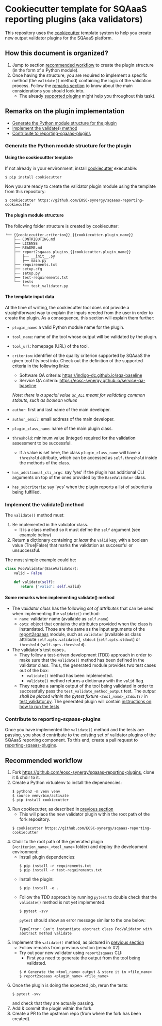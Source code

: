 # Cookiecutter template for SQAaaS reporting plugins (aka validators)

This repository uses the [cookiecutter](https://cookiecutter.readthedocs.io/)
template system to help you create new output validator plugins for the
SQAaaS platform.

## How this document is organized?
1. Jump to section [recommended workflow](#recommended-workflow) to create the
   plugin structure (in the form of a Python module).
2. Once having the structure, you are required to implement a specific method
   (the `validate()` method) containing the logic of the validation process.
   Follow the
   [remarks section](#remarks-on-the-plugin-implementation) to know about the
   main considerations you should look into.
   - The already
   [supported plugins](https://github.com/EOSC-synergy/sqaaas-reporting-plugins)
   might help you throughout this task).

## Remarks on the plugin implementation
* [Generate the Python module structure for the plugin](#generate-the-python-module-structure-for-the-plugin)
* [Implement the validate() method](#implement-the-validate-method)
* [Contribute to reporting-sqaaas-plugins](#contribute-to-reporting-sqaaas-plugins)

### Generate the Python module structure for the plugin
#### Using the cookiecuttter template
If not already in your environment, install
[cookiecutter](https://cookiecutter.readthedocs.io/) executable:
```console
$ pip install cookiecutter
```

Now you are ready to create the validator plugin module using the
template from this repository:
```console
$ cookiecutter https://github.com/EOSC-synergy/sqaaas-reporting-cookiecutter
```

#### The plugin module structure
The following folder structure is created by cookiecutter:
```console
└── {{cookiecutter.criterion}}_{{cookiecutter.plugin_name}}
    ├── CONTRIBUTING.md
    ├── LICENSE
    ├── README.md
    ├── report2sqaaas_plugins_{{cookiecutter.plugin_name}}
    │   ├── __init__.py
    │   ├── main.py
    ├── requirements.txt
    ├── setup.cfg
    ├── setup.py
    ├── test-requirements.txt
    └── tests
        └── test_validator.py
```

#### The template input data
At the time of writing, the cookiecutter tool does not provide a straightforward
way to explain the inputs needed from the user in order to create the plugin. As
a consequence, this section will explain them further:
* `plugin_name`: a valid Python module name for the plugin.
* `tool_name`: name of the tool whose output will be validated by the plugin.
* `tool_url`: homepage (URL) of the tool.
* `criterion`: identifier of the quality criterion supported by SQAaaS the given
   tool fits best into. Check out the definition of the supported criteria in the
   following links:
   - Software QA criteria: https://indigo-dc.github.io/sqa-baseline
   - Service QA criteria: https://eosc-synergy.github.io/service-qa-baseline

   _Note: there is a special value `qc_ALL` meant for validating common stdouts,
           such as boolean values_
 * `author`: first and last name of the main developer.
 * `author_email`: email address of the main developer.
 * `plugin_class_name`: name of the main plugin class.
 * `threshold`: minimum value (integer) required for the validation assessment
   to be successful.
   - If a value is set here, the class `plugin_class_name` will have a `threshold`
     attribute, which can be accessed as `self.threshold` inside the methods of the
     class.
 * `has_additional_cli_args`: say 'yes' if the plugin has additional CLI arguments
   on top of the ones provided by the `BaseValidator` class.
 * `has_subcriteria`: say 'yes' when the plugin reports a list of subcriteria being
   fulfilled.

### Implement the validate() method
The `validate()` method must:
1. Be implemented in the validator class.
   - It is a class method so it must define the `self` argument (see example below)
3. Return a dictionary containing *at least* the `valid` key, with a boolean value
   (True|False) that marks the validation as successful or unsuccessful.

The most simple example could be:
```python
class FooValidator(BaseValidator):
    valid = False

    def validate(self):
       return {'valid': self.valid}
```
#### Some remarks when implementing validate() method
- The *validator class* has the following *set of attributes* that can be used when
  implementing the `validate()` method:
  - `name`: validator name (available as `self.name`)
  - `opts`: object that contains the attributes provided when the class is
    instantiated. Those are the same as the input arguments of the
    [report2sqaaas](https://github.com/eosc-synergy/reporting-sqaaas) module,
    such as `validator` (available as class attribute `self.opts.validator`),
    `stdout` (`self.opts.stdout`) or `threshold` (`self.opts.threshold`).
- The validator's test cases..
  - They follow a test-driven development (TDD) approach in order to make sure that
    the `validate()` method has been defined in the validator class. Thus, the
    generated module provides two test cases out of the box:
    - `validate()` method has been implemented.
    - `validate()` method returns a dictionary with the `valid` flag.
  - They require a sample output of the tool being validated in order to successfully
    pass the `test_validate_method_output` test. The *output shall be placed within
    the pytest fixture `<tool_name>_stdout()`* in
    [test_validator.py](%7B%7Bcookiecutter.criterion%7D%7D_%7B%7Bcookiecutter.plugin_name%7D%7D/tests/test_validator.py).
    The generated plugin will contain
    [instructions on how to run the tests](%7B%7Bcookiecutter.criterion%7D%7D_%7B%7Bcookiecutter.plugin_name%7D%7D/README.md#testing).

### Contribute to reporting-sqaaas-plugins
Once you have implemented the `validate()` method and the tests are passing, you should
contribute to the existing set of validator plugins of the SQAaaS reporting component.
To this end, create a pull request to
[reporting-sqaaas-plugins](https://github.com/eosc-synergy/sqaaas-reporting-plugins).


## Recommended workflow

1. Fork https://github.com/eosc-synergy/sqaaas-reporting-plugins, clone it & chdir to it.
2. Create a Python virtualenv to install the dependencies:
   ```console
   $ python3 -m venv venv
   $ source venv/bin/activate
   $ pip install cookiecutter
   ```
3. Run cookiecutter, as described in [previous section](#using-the-cookiecuttter-template)
   - This will place the new validator plugin within the root path of the fork repository.
   ```console
   $ cookiecutter https://github.com/EOSC-synergy/sqaaas-reporting-cookiecutter
   ```
4. Chdir to the root path of the generated plugin (`<criterion_name>_<tool_name>` folder) and deploy
   the development environment:
   - Install plugin dependencies:
     ```console
     $ pip install -r requirements.txt
     $ pip install -r test-requirements.txt
     ```
   - Install the plugin:
     ```console
     $ pip install -e .
     ```
   - Follow the TDD approach by running `pytest` to double check that the `validate()` method
     is not yet implemented.
     ```console
     $ pytest -svv
     ```
     `pytest` should show an error message similar to the one below:
     ```console
     TypeError: Can't instantiate abstract class FooValidator with abstract method validate
     ```
5. Implement the `validate()` method, as pictured in [previous section](#implement-the-validate-method)
   - Follow remarks from previous section (remark #2)
   - Try out your new validator using `report2sqaaas` CLI:
     - First you need to generate the output from the tool being validated.
     ```console
     $ # Generate the <tool_name> output & store it in <file_name>
     $ report2sqaaas <plugin_name> <file_name>
     ```
9. Once the plugin is doing the expected job, rerun the tests:
   ```console
   $ pytest -svv
   ```
   and check that they are actually passing.
10. Add & commit the plugin within the fork.
11. Create a PR to the upstream repo (from where the fork has been created).

